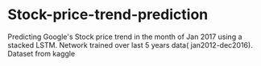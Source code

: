 # Stock-price-trend-prediction
Predicting Google's Stock price trend in the month of Jan 2017 using a stacked LSTM. Network trained over last 5 years data( jan2012-dec2016). Dataset from kaggle
